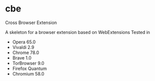 # cbe
Cross Browser Extension

A skeleton for a browser extension based on WebExtensions
Tested in
+ Opera 65.0
+ Vivaldi 2.9
+ Chrome 78.0
+ Brave 1.0
+ TorBrowser 9.0
+ Firefox Quantum
+ Chromium 58.0


